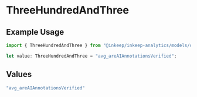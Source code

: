 # ThreeHundredAndThree

## Example Usage

```typescript
import { ThreeHundredAndThree } from "@inkeep/inkeep-analytics/models/operations";

let value: ThreeHundredAndThree = "avg_areAIAnnotationsVerified";
```

## Values

```typescript
"avg_areAIAnnotationsVerified"
```
